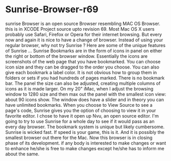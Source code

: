 Sunrise-Browser-r69
===================

sunrise Browser is an open source Browser resembling MAC OS Browser. this is in XCODE Project source upto revision 69. Most Mac OS X users probably use Safari, Firefox or Opera for their internet browsing. But every now and again it is nice to have a change of browser. Instead of using your regular browser, why not try Sunrise ? Here are some of the unique features of Sunrise ...  Sunrise Bookmarks are in the form of icons in panel on either the right or bottom of the browser window. Essentially the icons are screenshots of the web page that you have bookmarked. You can choose icon size and they can be dragged to the order you choose. You can also give each bookmark a label color. It is not obvious how to group them in folders or sets if you had hundreds of pages marked. There is no bookmark bar.  The panel the size can also be adjusted, creating multiple columns of icons as it is made larger. On my 20" iMac, when I adjust the browsing window to 1280 size and then max out the panel with the smallest icon view: about 90 icons show. The window does have a slider and in theory you can have unlimited bookmarks.  When you choose to View Source to see a page's code, Sunrise gives you the option of choosing to view it in your favorite editor. I chose to have it open up Nvu, an open source editor.  I'm going to try to use Sunrise for a whole day to see if it would pass as an every day browser. The bookmark system is unique but likely cumbersome. Sunrise is wicked fast. If speed is your game, this is it. And it is possibly the smallest browser out there for the Mac. Now this browser is in closing phase of its development. if any body is interested to make changes or want to enhance he/she is free to make changes except he/she has to inform me about the same.
